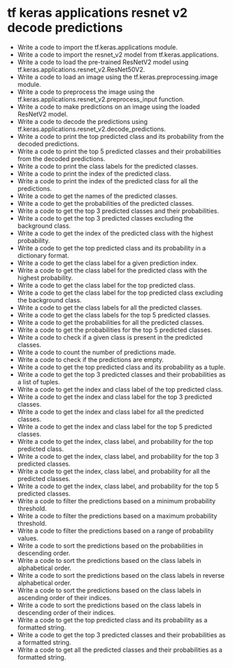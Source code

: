 # tf keras applications resnet v2 decode predictions

- Write a code to import the tf.keras.applications module.
- Write a code to import the resnet_v2 model from tf.keras.applications.
- Write a code to load the pre-trained ResNetV2 model using tf.keras.applications.resnet_v2.ResNet50V2.
- Write a code to load an image using the tf.keras.preprocessing.image module.
- Write a code to preprocess the image using the tf.keras.applications.resnet_v2.preprocess_input function.
- Write a code to make predictions on an image using the loaded ResNetV2 model.
- Write a code to decode the predictions using tf.keras.applications.resnet_v2.decode_predictions.
- Write a code to print the top predicted class and its probability from the decoded predictions.
- Write a code to print the top 5 predicted classes and their probabilities from the decoded predictions.
- Write a code to print the class labels for the predicted classes.
- Write a code to print the index of the predicted class.
- Write a code to print the index of the predicted class for all the predictions.
- Write a code to get the names of the predicted classes.
- Write a code to get the probabilities of the predicted classes.
- Write a code to get the top 3 predicted classes and their probabilities.
- Write a code to get the top 3 predicted classes excluding the background class.
- Write a code to get the index of the predicted class with the highest probability.
- Write a code to get the top predicted class and its probability in a dictionary format.
- Write a code to get the class label for a given prediction index.
- Write a code to get the class label for the predicted class with the highest probability.
- Write a code to get the class label for the top predicted class.
- Write a code to get the class label for the top predicted class excluding the background class.
- Write a code to get the class labels for all the predicted classes.
- Write a code to get the class labels for the top 5 predicted classes.
- Write a code to get the probabilities for all the predicted classes.
- Write a code to get the probabilities for the top 5 predicted classes.
- Write a code to check if a given class is present in the predicted classes.
- Write a code to count the number of predictions made.
- Write a code to check if the predictions are empty.
- Write a code to get the top predicted class and its probability as a tuple.
- Write a code to get the top 3 predicted classes and their probabilities as a list of tuples.
- Write a code to get the index and class label of the top predicted class.
- Write a code to get the index and class label for the top 3 predicted classes.
- Write a code to get the index and class label for all the predicted classes.
- Write a code to get the index and class label for the top 5 predicted classes.
- Write a code to get the index, class label, and probability for the top predicted class.
- Write a code to get the index, class label, and probability for the top 3 predicted classes.
- Write a code to get the index, class label, and probability for all the predicted classes.
- Write a code to get the index, class label, and probability for the top 5 predicted classes.
- Write a code to filter the predictions based on a minimum probability threshold.
- Write a code to filter the predictions based on a maximum probability threshold.
- Write a code to filter the predictions based on a range of probability values.
- Write a code to sort the predictions based on the probabilities in descending order.
- Write a code to sort the predictions based on the class labels in alphabetical order.
- Write a code to sort the predictions based on the class labels in reverse alphabetical order.
- Write a code to sort the predictions based on the class labels in ascending order of their indices.
- Write a code to sort the predictions based on the class labels in descending order of their indices.
- Write a code to get the top predicted class and its probability as a formatted string.
- Write a code to get the top 3 predicted classes and their probabilities as a formatted string.
- Write a code to get all the predicted classes and their probabilities as a formatted string.